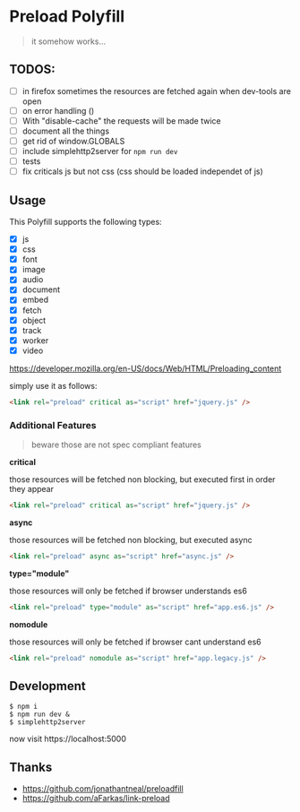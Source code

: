 # Preload Polyfill


> it somehow works...

TODOS:
-----

- [ ] in firefox sometimes the resources are fetched again when dev-tools are open
- [ ] on error handling ()
- [ ] With "disable-cache" the requests will be made twice
- [ ] document all the things
- [ ] get rid of window.GLOBALS
- [ ] include simplehttp2server for `npm run dev`
- [ ] tests
- [ ] fix criticals js but not css (css should be loaded independet of js)

## Usage

This Polyfill supports the following types:

- [x] js
- [x] css
- [x] font
- [x] image
- [x] audio
- [x] document
- [x] embed
- [x] fetch
- [x] object
- [x] track
- [x] worker
- [x] video

https://developer.mozilla.org/en-US/docs/Web/HTML/Preloading_content

simply use it as follows:

```html
<link rel="preload" critical as="script" href="jquery.js" />
```


### Additional Features

> beware those are not spec compliant features

**critical**

those resources will be fetched non blocking, but executed first in order they appear

```html
<link rel="preload" critical as="script" href="jquery.js" />
```

**async**

those resources will be fetched non blocking, but executed async

```html
<link rel="preload" async as="script" href="async.js" />
```

**type="module"**

those resources will only be fetched if browser understands es6

```html
<link rel="preload" type="module" as="script" href="app.es6.js" />
```

**nomodule**

those resources will only be fetched if browser cant understand es6

```html
<link rel="preload" nomodule as="script" href="app.legacy.js" />
```


## Development

```
$ npm i
$ npm run dev &
$ simplehttp2server
```

now visit https://localhost:5000

## Thanks

* https://github.com/jonathantneal/preloadfill
* https://github.com/aFarkas/link-preload

